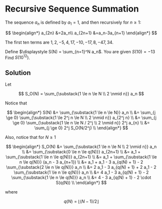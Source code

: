# Recursive Sequence Summation

The sequence $a_n$ is defined by $a_1=1$, and then recursively for $n\geq1$:

$$
\begin{align*}
a_{2n}  &=2a_n\\
a_{2n+1} &=a_n-3a_{n+1}
\end{align*}
$$

The first ten terms are $1, 2, -5, 4, 17, -10, -17, 8, -47, 34$.<br>

Define $\displaystyle S(N) = \sum_{n=1}^N a_n$. You are given $S(10) = -13$<br>
Find $S(10^{12})$.

## Solution

Let

$$
S_O(N) = \sum_{\substack{1 \le n \le N \\ 2 \nmid n}} a_n
$$

Notice that

$$
\begin{align*}
S(N)
&= \sum_{\substack{1 \le n \le N}} a_n \\
&= \sum_{j \ge 0} \sum_{\substack{1 \le 2^j n \le N \\ 2 \nmid n}} a_{2^j n} \\
&= \sum_{j \ge 0} \sum_{\substack{1 \le n \le N / 2^j \\ 2 \nmid n}} 2^j a_{n} \\
&= \sum_{j \ge 0} 2^j S_O(N/2^j) \\
\end{align*}
$$

Also, notice that for $N \ge 1$

$$
\begin{align*}
S_O(N)
&= \sum_{\substack{1 \le n \le N \\ 2 \nmid n}} a_n \\
&= \sum_{\substack{0 \le n \le q(N)}} a_{2n+1} \\
&= a_1 + \sum_{\substack{1 \le n \le q(N)}} a_{2n+1} \\
&= a_1 + \sum_{\substack{1 \le n \le q(N)}} (a_n - 3 a_{n+1}) \\
&= a_1 + a_1 - 3 a_{q(N) + 1} - 2 \sum_{\substack{2 \le n \le q(N)}} a_n \\
&= 2 a_1 - 3 a_{q(N) + 1} + 2 a_1 - 2 \sum_{\substack{1 \le n \le q(N)}} a_n \\
&= 4 a_1 - 3 a_{q(N) + 1} - 2 \sum_{\substack{1 \le n \le q(N)}} a_n \\
&= 4 - 3 a_{q(N) + 1} - 2 \cdot S(q(N)) \\
\end{align*}
$$

where 

$$
q(N) = \lfloor (N-1) / 2 \rfloor
$$
